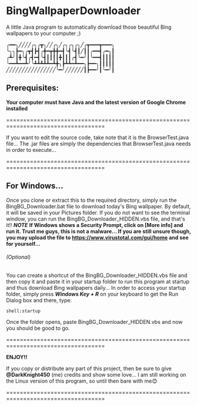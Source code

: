 # BingWallpaperDownloader
A little Java program to automatically download those beautiful Bing wallpapers to your computer ;)

╭━━╮╱╱╱╱╭╮╭┳╮╱╱╭╮╱╭╮╭╮╭╮╱╭┳━━━┳━━━╮
╰╮╮┣━╮╭┳┫┣┫╭╋━┳╋╋━┫╰┫╰┫┃╱┃┃╭━━┫╭━╮┃
╭┻╯┃╋╰┫╭┫━┫╰┫┃┃┃┃╋┃┃┃╭┫╰━╯┃╰━━┫┃┃┃┃
╰━━┻━━┻╯╰┻┻┻┻┻━┻╋╮┣┻┻━┻━━╮┣━━╮┃┃┃┃┃
╱╱╱╱╱╱╱╱╱╱╱╱╱╱╱╱╰━╯╱╱╱╱╱╱┃┣━━╯┃╰━╯┃

## Prerequisites:
**Your computer must have Java and the latest version of Google Chrome installed**

===================================================================================

If you want to edit the source code, take note that it is the BrowserTest.java file...
The .jar files are simply the dependencies that BrowserTest.java needs in order to execute...

===================================================================================

## For Windows...

Once you clone or extract this to the required directory, simply run the BingBG_Downloader.bat file to
download today's Bing wallpaper. By default, it will be saved in your Pictures folder. If you do not want
to see the terminal window, you can run the BingBG_Downloader_HIDDEN.vbs file, and that's it!!
***NOTE*** **If Windows shows a Security Prompt, click on [More info] and run it. Trust me guys, this is not a malware...
If you are still unsure though, you may upload the file to https://www.virustotal.com/gui/home and see for yourself...**

###### (Optional)
You can create a shortcut of the BingBG_Downloader_HIDDEN.vbs file and then copy it and paste it in
your startup folder to run this program at startup and thus download Bing wallpapers daily...
In order to access your startup folder, simply press ***Windows Key + R*** on your keyboard to get the Run
Dialog box and there, type:
```
shell:startup
```
Once the folder opens, paste BingBG_Downloader_HIDDEN.vbs and now you should be good to go.

===================================================================================

**ENJOY!!**

If you copy or distribute any part of this project, then be sure to give **@DarkKnight450** (me) credits
and show some love...
I am still working on the Linux version of this program, so until then bare with me😊

===================================================================================

